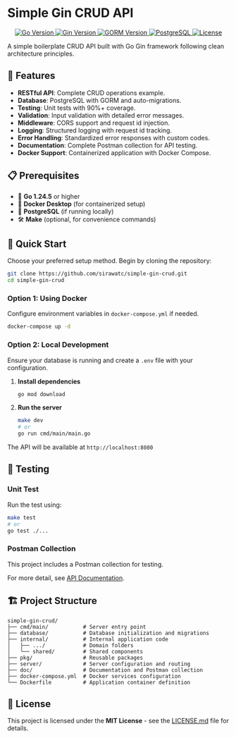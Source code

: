 # Simple Gin CRUD API

<p align="center">
  <a href="https://golang.org">
    <img src="https://img.shields.io/badge/Go-1.24.5-blue.svg" alt="Go Version">
  </a>
  <a href="https://github.com/gin-gonic/gin">
    <img src="https://img.shields.io/badge/Gin-1.10.1-green.svg" alt="Gin Version">
  </a>
  <a href="https://gorm.io">
    <img src="https://img.shields.io/badge/GORM-1.30.1-orange.svg" alt="GORM Version">
  </a>
  <a href="https://www.postgresql.org">
    <img src="https://img.shields.io/badge/PostgreSQL-17.5-blue.svg" alt="PostgreSQL">
  </a>
  <a href="LICENSE.md">
    <img src="https://img.shields.io/badge/License-MIT-green.svg" alt="License">
  </a>
</p>

A simple boilerplate CRUD API built with Go Gin framework following clean architecture principles.

## 🎯 Features

- **RESTful API**: Complete CRUD operations example.
- **Database**: PostgreSQL with GORM and auto-migrations.
- **Testing**: Unit tests with 90%+ coverage.
- **Validation**: Input validation with detailed error messages.
- **Middleware**: CORS support and request id injection.
- **Logging**: Structured logging with request id tracking.
- **Error Handling**: Standardized error responses with custom codes.
- **Documentation**: Complete Postman collection for API testing.
- **Docker Support**: Containerized application with Docker Compose.

## 📋 Prerequisites

- 🐹 **Go 1.24.5** or higher  
- 🐳 **Docker Desktop** (for containerized setup)
- 🐘 **PostgreSQL** (if running locally)
- 🛠️ **Make** (optional, for convenience commands)

## 🚀 Quick Start

Choose your preferred setup method. Begin by cloning the repository:

```bash
git clone https://github.com/sirawatc/simple-gin-crud.git
cd simple-gin-crud
```

### Option 1: Using Docker

Configure environment variables in `docker-compose.yml` if needed.

```bash
docker-compose up -d
```

### Option 2: Local Development

Ensure your database is running and create a `.env` file with your configuration.

1. **Install dependencies**
   ```bash
   go mod download
   ```

2. **Run the server**
   ```bash
   make dev
   # or
   go run cmd/main/main.go
   ```

The API will be available at `http://localhost:8080`

## 🧪 Testing

### Unit Test

Run the test using:

```bash
make test
# or
go test ./...
```

### Postman Collection

This project includes a Postman collection for testing.

For more detail, see [API Documentation](doc/README.md).

## 🏗️ Project Structure

```
simple-gin-crud/
├── cmd/main/           # Server entry point
├── database/           # Database initialization and migrations
├── internal/           # Internal application code
│   ├── .../            # Domain folders
│   └── shared/         # Shared components
├── pkg/                # Reusable packages
├── server/             # Server configuration and routing
├── doc/                # Documentation and Postman collection
├── docker-compose.yml  # Docker services configuration
└── Dockerfile          # Application container definition
```

## 📄 License

This project is licensed under the **MIT License** - see the [LICENSE.md](LICENSE.md) file for details.